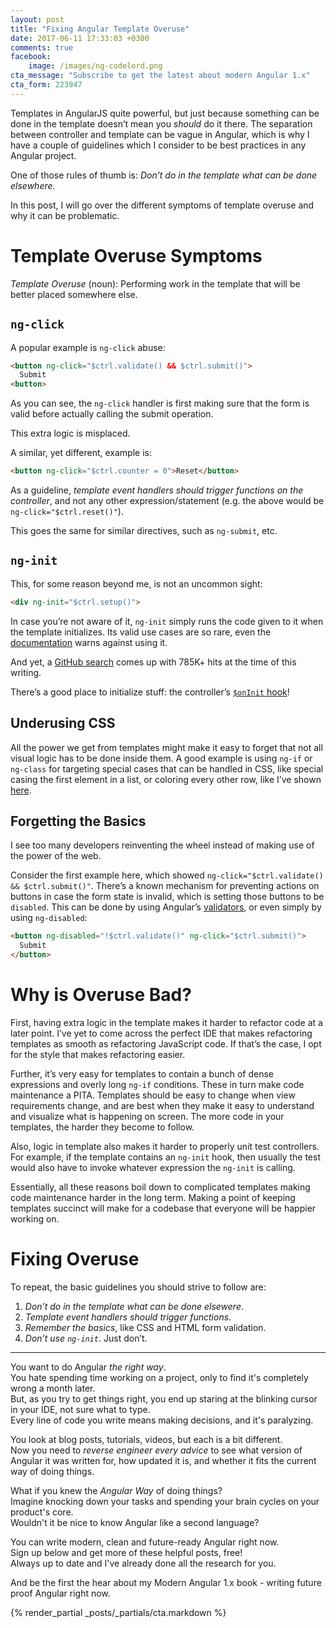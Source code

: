 ```yaml
---
layout: post
title: "Fixing Angular Template Overuse"
date: 2017-06-11 17:33:03 +0300
comments: true
facebook:
    image: /images/ng-codelord.png
cta_message: "Subscribe to get the latest about modern Angular 1.x"
cta_form: 223947
---
```


Templates in AngularJS quite powerful, but just because something can be done in the template doesn’t mean you _should_ do it there.
The separation between controller and template can be vague in Angular, which is why I have a couple of guidelines which I consider to be best practices in any Angular project.

One of those rules of thumb is: *Don’t do in the template what can be done elsewhere.*

In this post, I will go over the different symptoms of template overuse and why it can be problematic.

# Template Overuse Symptoms

_Template Overuse_ (noun): Performing work in the template that will be better placed somewhere else.

## `ng-click`

A popular example is `ng-click` abuse:

```html
<button ng-click="$ctrl.validate() && $ctrl.submit()">
  Submit
<button>
```

As you can see, the `ng-click` handler is first making sure that the form is valid before actually calling the submit operation.

This extra logic is misplaced.

A similar, yet different, example is:

```html
<button ng-click="$ctrl.counter = 0">Reset</button>
```

As a guideline, _template event handlers should trigger functions on the controller_, and not any other expression/statement (e.g. the above would be `ng-click="$ctrl.reset()"`).

This goes the same for similar directives, such as `ng-submit`, etc.

## `ng-init`

This, for some reason beyond me, is not an uncommon sight:

```html
<div ng-init="$ctrl.setup()">
```

In case you’re not aware of it, `ng-init` simply runs the code given to it when the template initializes.
Its valid use cases are so rare, even the [documentation](https://docs.angularjs.org/api/ng/directive/ngInit) warns against using it.

And yet, a [GitHub search](https://github.com/search?l=HTML&p=1&q=ng-init%3D&type=Code&utf8=%E2%9C%93) comes up with 785K+ hits at the time of this writing.

There’s a good place to initialize stuff: the controller’s [`$onInit` hook](http://www.codelord.net/2015/12/17/angulars-component-what-is-it-good-for/)!

## Underusing CSS

All the power we get from templates might make it easy to forget that not all visual logic has to be done inside them.
A good example is using `ng-if` or `ng-class` for targeting special cases that can be handled in CSS, like special casing the first element in a list, or coloring every other row, like I’ve shown [here](http://www.codelord.net/2017/06/04/the-magic-properties-of-angulars-ng-repeat/).

## Forgetting the Basics

I see too many developers reinventing the wheel instead of making use of the power of the web.

Consider the first example here, which showed `ng-click="$ctrl.validate() && $ctrl.submit()"`.
There’s a known mechanism for preventing actions on buttons in case the form state is invalid, which is setting those buttons to be `disabled`.
This can be done by using Angular’s [validators](http://www.codelord.net/2015/11/06/angular-forms-and-validation-step-by-step-example/), or even simply by using `ng-disabled`:

```html
<button ng-disabled="!$ctrl.validate()" ng-click="$ctrl.submit()">
  Submit
</button>
```

# Why is Overuse Bad?

First, having extra logic in the template makes it harder to refactor code at a later point.
I’ve yet to come across the perfect IDE that makes refactoring templates as smooth as refactoring JavaScript code.
If that’s the case, I opt for the style that makes refactoring easier.

Further, it’s very easy for templates to contain a bunch of dense expressions and overly long `ng-if` conditions.
These in turn make code maintenance a PITA.
Templates should be easy to change when view requirements change, and are best when they make it easy to understand and visualize what is happening on screen.
The more code in your templates, the harder they become to follow.

Also, logic in template also makes it harder to properly unit test controllers.
For example, if the template contains an `ng-init` hook, then usually the test would also have to invoke whatever expression the `ng-init` is calling.

Essentially, all these reasons boil down to complicated templates making code maintenance harder in the long term.
Making a point of keeping templates succinct will make for a codebase that everyone will be happier working on.

# Fixing Overuse

To repeat, the basic guidelines you should strive to follow are:

1. _Don’t do in the template what can be done elsewere_.
2. _Template event handlers should trigger functions_.
2. _Remember the basics_, like CSS and HTML form validation.
3. _Don’t use `ng-init`_. Just don’t.

<hr>

You want to do Angular *the right way*.  
You hate spending time working on a project, only to find it's completely wrong a month later.  
But, as you try to get things right, you end up staring at the blinking cursor in your IDE, not sure what to type.  
Every line of code you write means making decisions, and it's paralyzing.  

You look at blog posts, tutorials, videos, but each is a bit different.  
Now you need to *reverse engineer every advice* to see what version of Angular it was written for, how updated it is, and whether it fits the current way of doing things.

What if you knew the *Angular Way* of doing things?  
Imagine knocking down your tasks and spending your brain cycles on your product's core.  
Wouldn't it be nice to know Angular like a second language?

You can write modern, clean and future-ready Angular right now.  
Sign up below and get more of these helpful posts, free!  
Always up to date and I've already done all the research for you.

And be the first the hear about my Modern Angular 1.x book - writing future proof Angular right now.

{% render_partial _posts/_partials/cta.markdown %}

